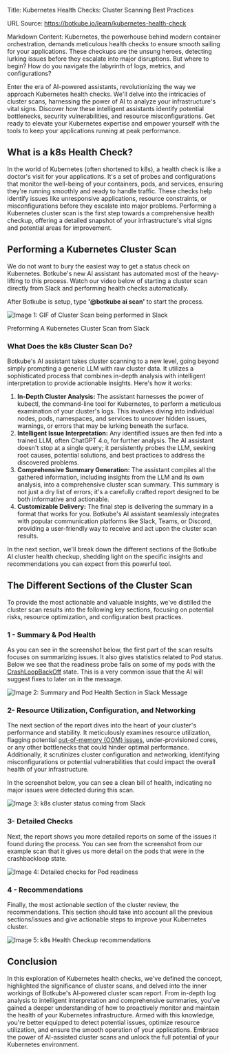 Title: Kubernetes Health Checks: Cluster Scanning Best Practices

URL Source: https://botkube.io/learn/kubernetes-health-check

Markdown Content:
Kubernetes, the powerhouse behind modern container orchestration, demands meticulous health checks to ensure smooth sailing for your applications. These checkups are the unsung heroes, detecting lurking issues before they escalate into major disruptions. But where to begin? How do you navigate the labyrinth of logs, metrics, and configurations?

Enter the era of AI-powered assistants, revolutionizing the way we approach Kubernetes health checks. We'll delve into the intricacies of cluster scans, harnessing the power of AI to analyze your infrastructure's vital signs. Discover how these intelligent assistants identify potential bottlenecks, security vulnerabilities, and resource misconfigurations. Get ready to elevate your Kubernetes expertise and empower yourself with the tools to keep your applications running at peak performance.

What is a k8s Health Check?
---------------------------

In the world of Kubernetes (often shortened to k8s), a health check is like a doctor's visit for your applications. It's a set of probes and configurations that monitor the well-being of your containers, pods, and services, ensuring they're running smoothly and ready to handle traffic. These checks help identify issues like unresponsive applications, resource constraints, or misconfigurations before they escalate into major problems. Performing a Kubernetes cluster scan is the first step towards a comprehensive health checkup, offering a detailed snapshot of your infrastructure's vital signs and potential areas for improvement.

Performing a Kubernetes Cluster Scan
------------------------------------

We do not want to bury the easiest way to get a status check on Kubernetes. Botkube's new AI assistant has automated most of the heavy-lifting to this process. Watch our video below of starting a cluster scan directly from Slack and performing health checks automatically.

After Botkube is setup, type **'@botkube ai scan'** to start the process.

![Image 1: GIF of Cluster Scan being performed in Slack](https://cdn.prod.website-files.com/634fabb21508d6c9db9bc46f/6674417ebdc2ddafd3c5eb13_Cluster%20Scan%20GIF%20(2).gif)

Preforming A Kubernetes Cluster Scan from Slack

### What Does the k8s Cluster Scan Do?

Botkube's AI assistant takes cluster scanning to a new level, going beyond simply prompting a generic LLM with raw cluster data. It utilizes a sophisticated process that combines in-depth analysis with intelligent interpretation to provide actionable insights. Here's how it works:

1.  **In-Depth Cluster Analysis:** The assistant harnesses the power of kubectl, the command-line tool for Kubernetes, to perform a meticulous examination of your cluster's logs. This involves diving into individual nodes, pods, namespaces, and services to uncover hidden issues, warnings, or errors that may be lurking beneath the surface.
2.  **Intelligent Issue Interpretation:** Any identified issues are then fed into a trained LLM, often ChatGPT 4.o, for further analysis. The AI assistant doesn't stop at a single query; it persistently probes the LLM, seeking root causes, potential solutions, and best practices to address the discovered problems.
3.  **Comprehensive Summary Generation:** The assistant compiles all the gathered information, including insights from the LLM and its own analysis, into a comprehensive cluster scan summary. This summary is not just a dry list of errors; it's a carefully crafted report designed to be both informative and actionable.
4.  **Customizable Delivery:** The final step is delivering the summary in a format that works for you. Botkube's AI assistant seamlessly integrates with popular communication platforms like Slack, Teams, or Discord, providing a user-friendly way to receive and act upon the cluster scan results.

In the next section, we'll break down the different sections of the Botkube AI cluster health checkup, shedding light on the specific insights and recommendations you can expect from this powerful tool.

The Different Sections of the Cluster Scan
------------------------------------------

To provide the most actionable and valuable insights, we've distilled the cluster scan results into the following key sections, focusing on potential risks, resource optimization, and configuration best practices.

### 1 - Summary & Pod Health

As you can see in the screenshot below, the first part of the scan results focuses on summarizing issues. It also gives statistics related to Pod status. Below we see that the readiness probe fails on some of my pods with the [CrashLoopBackOff](https://botkube.io/learn/how-to-debug-crashloopbackoff) state. This is a very common issue that the AI will suggest fixes to later on in the message.

![Image 2: Summary and Pod Health Section in Slack Message](https://cdn.prod.website-files.com/634fabb21508d6c9db9bc46f/66699475f1156384c7304236_AD_4nXeHgfJCM4se2T97EoCIAa_sxk27yAq7B3bc6236NAcXgnhBOMIQwNc8H7uQMvdu_2BIKVTRYnl04l1MVRSW4Iai1C7ep6SnA6j0S4aa4oO40iLNzGc2AKifMXWU2O7GG26h5NKM3oaA3qsORjmf2W2Zh4g.png)

### 2- Resource Utilization, Configuration, and Networking

The next section of the report dives into the heart of your cluster's performance and stability. It meticulously examines resource utilization, flagging potential [out-of-memory (OOM) issues](https://botkube.io/learn/what-is-oomkilled), under-provisioned cores, or any other bottlenecks that could hinder optimal performance. Additionally, it scrutinizes cluster configuration and networking, identifying misconfigurations or potential vulnerabilities that could impact the overall health of your infrastructure.

In the screenshot below, you can see a clean bill of health, indicating no major issues were detected during this scan.

![Image 3: k8s cluster status coming from Slack](https://cdn.prod.website-files.com/634fabb21508d6c9db9bc46f/66699475b7b8aa05723a2d89_AD_4nXdRF7Sfm3_bX7R6UeRajeAMlt8A2ZBsnNuLepsDtsYZNYKjHhENuMmycBwbSnog5ZoA3EyGr7aPC4nhRqGWZstJP3HPLEvoPtngWAZd32OBHI7BrGCMTVr8O9SPQehUYwkCjOhpw4c3oRCmUmgxnLYp-W8Y.png)

### 3- Detailed Checks

Next, the report shows you more detailed reports on some of the issues it found during the process. You can see from the screenshot from our example scan that it gives us more detail on the pods that were in the crashbackloop state.

![Image 4: Detailed checks for Pod readiness](https://cdn.prod.website-files.com/634fabb21508d6c9db9bc46f/666994754c364089e35b6d1d_AD_4nXc6JGxQuYPfVZyduDPZpDn73fqY-pUdztT2-MwzIMd77NVrl7d-JmFXhYpBC5uy_ZAPaXbOabgiJb6fdkC9w2DPBw0TMnLD-Y70IvbcfwbzGqfIg_Rnllv6wMSLdDT5M7ZfFE0AZHL-an8UnGgxxsCo99o.png)

### 4 - Recommendations

Finally, the most actionable section of the cluster review, the recommendations. This section should take into account all the previous sections/issues and give actionable steps to improve your Kubernetes cluster.

![Image 5: k8s Health Checkup recommendations ](https://cdn.prod.website-files.com/634fabb21508d6c9db9bc46f/66699475e801b788a58574ba_AD_4nXeujLJDl-jVw3T_NBoPUTv0ARArCN8oZJtNLtfhMZLmtlHdy8c7rNTfuhuN66MD8RYiFQZ1Ura5AizPG5k3sRfKd8z50OQrQLlzB1UWhaQQs64IvaTYeRr20lVfC1S94YoBz9Yn1lo5zelB1tp-icpqSEjZ.png)

Conclusion
----------

In this exploration of Kubernetes health checks, we've defined the concept, highlighted the significance of cluster scans, and delved into the inner workings of Botkube's AI-powered cluster scan report. From in-depth log analysis to intelligent interpretation and comprehensive summaries, you've gained a deeper understanding of how to proactively monitor and maintain the health of your Kubernetes infrastructure. Armed with this knowledge, you're better equipped to detect potential issues, optimize resource utilization, and ensure the smooth operation of your applications. Embrace the power of AI-assisted cluster scans and unlock the full potential of your Kubernetes environment.

‍
